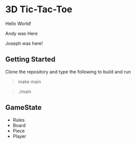 # 3D Tic-Tac-Toe

Hello World!

Andy was Here

Joseph was here!

## Getting Started ##
Clone the repository and type the following to build and run
> make main

> ./main


## GameState ##
- Rules
- Board
- Piece
- Player
